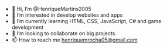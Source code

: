 - 👋 Hi, I’m @HenriqueMartins2005
- 👀 I’m interested in develop websites and apps
- 🌱 I’m currently learning HTML, CSS, JavaScript, C# and game development 
- 💞️ I’m looking to collaborate on big projects.
- 📫 How to reach me henriquemrocha05@gmail.com

<!---
HenriqueMartins2005/HenriqueMartins2005 is a ✨ special ✨ repository because its `README.md` (this file) appears on your GitHub profile.
You can click the Preview link to take a look at your changes.
--->
